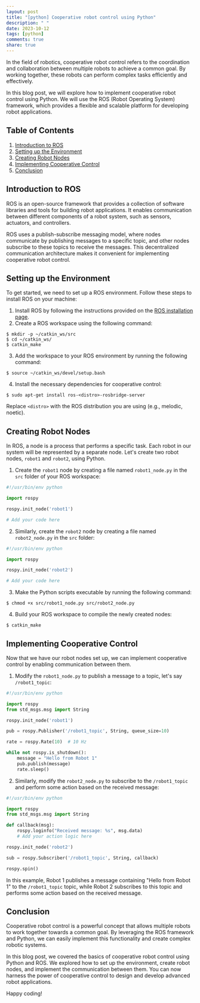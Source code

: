 ```yaml
---
layout: post
title: "[python] Cooperative robot control using Python"
description: " "
date: 2023-10-12
tags: [python]
comments: true
share: true
---
```


In the field of robotics, cooperative robot control refers to the coordination and collaboration between multiple robots to achieve a common goal. By working together, these robots can perform complex tasks efficiently and effectively.

In this blog post, we will explore how to implement cooperative robot control using Python. We will use the ROS (Robot Operating System) framework, which provides a flexible and scalable platform for developing robot applications.

## Table of Contents

1. [Introduction to ROS](#introduction-to-ros)
2. [Setting up the Environment](#setting-up-the-environment)
3. [Creating Robot Nodes](#creating-robot-nodes)
4. [Implementing Cooperative Control](#implementing-cooperative-control)
5. [Conclusion](#conclusion)

## Introduction to ROS

ROS is an open-source framework that provides a collection of software libraries and tools for building robot applications. It enables communication between different components of a robot system, such as sensors, actuators, and controllers.

ROS uses a publish-subscribe messaging model, where nodes communicate by publishing messages to a specific topic, and other nodes subscribe to these topics to receive the messages. This decentralized communication architecture makes it convenient for implementing cooperative robot control.

## Setting up the Environment

To get started, we need to set up a ROS environment. Follow these steps to install ROS on your machine:

1. Install ROS by following the instructions provided on the [ROS installation page](http://wiki.ros.org/ROS/Installation).
2. Create a ROS workspace using the following command:

```shell
$ mkdir -p ~/catkin_ws/src
$ cd ~/catkin_ws/
$ catkin_make
```

3. Add the workspace to your ROS environment by running the following command:

```shell
$ source ~/catkin_ws/devel/setup.bash
```

4. Install the necessary dependencies for cooperative control:

```shell
$ sudo apt-get install ros-<distro>-rosbridge-server
```

Replace `<distro>` with the ROS distribution you are using (e.g., melodic, noetic).

## Creating Robot Nodes

In ROS, a node is a process that performs a specific task. Each robot in our system will be represented by a separate node. Let's create two robot nodes, `robot1` and `robot2`, using Python.

1. Create the `robot1` node by creating a file named `robot1_node.py` in the `src` folder of your ROS workspace:

```python
#!/usr/bin/env python

import rospy

rospy.init_node('robot1')

# Add your code here
```

2. Similarly, create the `robot2` node by creating a file named `robot2_node.py` in the `src` folder:

```python
#!/usr/bin/env python

import rospy

rospy.init_node('robot2')

# Add your code here
```

3. Make the Python scripts executable by running the following command:

```shell
$ chmod +x src/robot1_node.py src/robot2_node.py
```

4. Build your ROS workspace to compile the newly created nodes:

```shell
$ catkin_make
```

## Implementing Cooperative Control

Now that we have our robot nodes set up, we can implement cooperative control by enabling communication between them.

1. Modify the `robot1_node.py` to publish a message to a topic, let's say `/robot1_topic`:

```python
#!/usr/bin/env python

import rospy
from std_msgs.msg import String

rospy.init_node('robot1')

pub = rospy.Publisher('/robot1_topic', String, queue_size=10)

rate = rospy.Rate(10)  # 10 Hz

while not rospy.is_shutdown():
    message = "Hello from Robot 1"
    pub.publish(message)
    rate.sleep()
```

2. Similarly, modify the `robot2_node.py` to subscribe to the `/robot1_topic` and perform some action based on the received message:

```python
#!/usr/bin/env python

import rospy
from std_msgs.msg import String

def callback(msg):
    rospy.loginfo("Received message: %s", msg.data)
    # Add your action logic here

rospy.init_node('robot2')

sub = rospy.Subscriber('/robot1_topic', String, callback)

rospy.spin()
```

In this example, Robot 1 publishes a message containing "Hello from Robot 1" to the `/robot1_topic` topic, while Robot 2 subscribes to this topic and performs some action based on the received message.

## Conclusion

Cooperative robot control is a powerful concept that allows multiple robots to work together towards a common goal. By leveraging the ROS framework and Python, we can easily implement this functionality and create complex robotic systems.

In this blog post, we covered the basics of cooperative robot control using Python and ROS. We explored how to set up the environment, create robot nodes, and implement the communication between them. You can now harness the power of cooperative control to design and develop advanced robot applications.

Happy coding!